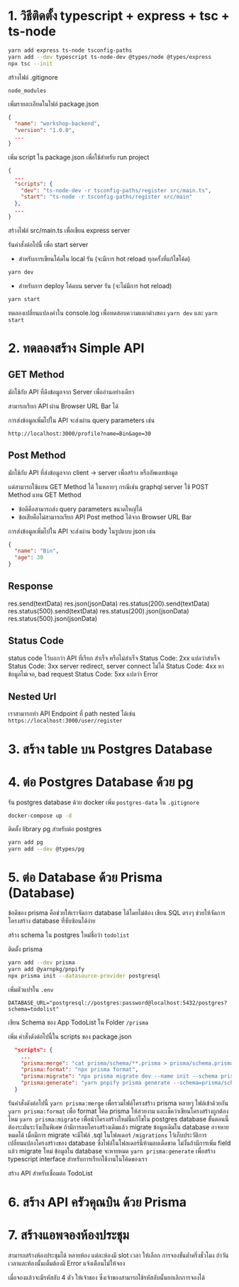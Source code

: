 # 1. วิธีติดตั้ง typescript + express + tsc + ts-node

```bash
yarn add express ts-node tsconfig-paths
yarn add --dev typescript ts-node-dev @types/node @types/express
npx tsc --init
```

สร้างไฟล์ .gitignore
```.gitignore
node_modules
```

เพิ่มรายละเอียดในไฟล์ package.json
```json
{
  "name": "workshop-backend",
  "version": "1.0.0",
  ...
}
```

เพิ่ม script ใน package.json เพื่อใช้สำหรับ run project
```json
{
  ...
  "scripts": {
    "dev": "ts-node-dev -r tsconfig-paths/register src/main.ts",
    "start": "ts-node -r tsconfig-paths/register src/main"
  },
  ...
}
```

สร้างไฟล์ src/main.ts เพื่อเขียน express server

รันคำสั่งต่อไปนี้ เพื่อ start server

- สำหรับการเขียนโค้ดใน local รัน (จะมีการ hot reload ทุกครั้งที่แก้ไขโค้ด)
```bash
yarn dev
```

- สำหรับการ deploy โค้ดบน server รัน (จะไม่มีการ hot reload)
```bash
yarn start
```

ทดลองเปลี่ยนแปลงค่าใน console.log เพื่อทดสอบความแตกต่างของ `yarn dev` และ `yarn start`

# 2. ทดลองสร้าง Simple API

## GET Method

มักใช้กับ API ที่ดึงข้อมูลจาก Server เพื่ออ่านอย่างเดียว

สามารถเรียก API ผ่าน Browser URL Bar ได้

การส่งข้อมูลเพิ่มไปใน API จะส่งผ่าน query parameters เช่น

`http://localhost:3000/profile?name=Bin&age=30`

## Post Method

มักใช้กับ API ที่ส่งข้อมูลจาก client -> server เพื่อสร้าง หรืออัพเดทข้อมูล

แต่สามารถใช้แทน GET Method ได้ ในหลายๆ กรณีเช่น graphql server ใช้ POST Method แทน GET Method  
  - ข้อดีคือสามารถส่ง query parameters ขนาดใหญ่ได้
  - ข้อเสียคือไม่สามารถเรียก API Post method ได้จาก Browser URL Bar

การส่งข้อมูลเพิ่มไปใน API จะส่งผ่าน body ในรูปแบบ json เช่น
```json
{
  "name": "Bin",
  "age": 30
}
```

## Response
res.send(textData)
res.json(jsonData)
res.status(200).send(textData)
res.status(500).send(textData)
res.status(200).json(jsonData)
res.status(500).json(jsonData)


## Status Code

status code ไว้บอกว่า API ที่เรียก สำเร็จ หรือไม่สำเร็จ
Status Code: 2xx แปลว่าสำเร็จ
Status Code: 3xx server redirect, server connect ไม่ได้
Status Code: 4xx หาข้อมูลไม่เจอ, bad request
Status Code: 5xx แปลว่า Error

## Nested Url
เราสามารถทำ API Endpoint ที่ path nested ได้เช่น
`https://localhost:3000/user/register`

# 3. สร้าง table บน Postgres Database

# 4. ต่อ Postgres Database ด้วย pg

รัน postgres database ด้วย docker
เพิ่ม `postgres-data` ใน `.gitignore`

```bash
docker-compose up -d
```

ติดตั้ง library pg สำหรับต่อ postgres
```bash
yarn add pg
yarn add --dev @types/pg
```

# 5. ต่อ Database ด้วย Prisma (Database)

ข้อดีของ prisma คือช่วยให้เราจัดการ database ได้โดยไม่ต้อง เขียน SQL ตรงๆ ช่วยให้จัดการโครงสร้าง database ที่ซับซ้อนได้ง่าย

สร้าง schema ใน postgres ใหม่ชื่อว่า `todolist`

ติดตั้ง prisma
```bash
yarn add --dev prisma
yarn add @yarnpkg/pnpify
npx prisma init --datasource-provider postgresql
```

เพิ่มตัวแปรใน `.env`
```.env
DATABASE_URL="postgresql://postgres:password@localhost:5432/postgres?schema=todolist"
```

เขียน Schema ของ App TodoList ใน Folder `/prisma`

เพิ่ม คำสั่งดังต่อไปนี้ใน scripts ของ package.json
```json
  "scripts": {
    ...
    "prisma:merge": "cat prisma/schema/**.prisma > prisma/schema.prisma",
    "prisma:format": "npx prisma format",
    "prisma:migrate": "npx prisma migrate dev --name init --schema prisma/schema.prisma",
    "prisma:generate": "yarn pnpify prisma generate --schema=prisma/schema.prisma"
  }
```

รันคำสั่งดังต่อไปนี้
`yarn prisma:merge` เพื่อรวมไฟล์โครงสร้าง prisma หลายๆ ไฟล์เข้าด้วยกัน
`yarn prisma:format` เพื่อ format โค้ด prisma ให้สวยงาม และเช็คว่าเขียนโครงสร้างถูกต้องไหม
`yarn prisma:migrate` เพื่อนำโครงสร้างใหม่นี้แก้ไขใน postgres database ขั้นตอนนี้ต้องระมันระวังเป็นพิเศษ ถ้ามีการลบโครงสร้างเดิมแล้ว migrate ข้อมูลเดิมใน database อาจหายหมดได้
เมื่อมีการ migrate จะมีไฟล์ .sql ในโฟลเดอร์ `/migrations` ไว้เก็บประวัติการเปลี่ยนแปลงโครงสร้างของ database ซึ่งไฟล์ในโฟลเดอร์นี้ห้ามลบเด็ดขาด ไม่งั้นถ้ามีการเพิ่ม field แล้ว migrate ใหม่ ข้อมูลใน database จะหายหมด
`yarn prisma:generate` เพื่อสร้าง typescript interface สำหรับการเรียกใช้งานในโค้ดของเรา

สร้าง API สำหรับเชื่อมต่อ TodoList

# 6. สร้าง API ครัวคุณบิน ด้วย Prisma

# 7. สร้างแอพจองห้องประชุม
สามารถสร้างห้องประชุมได้ หลายห้อง แต่ละห้องมี slot เวลา ให้เลือก การจองขั้นต่ำครึ่งชั่วโมง ถ้าวันเวลาและห้องนั้นเต็มต้องมี Error แจ้งเตือนไม่ให้จอง

เมื่อจองแล้วจะมีรหัสลับ 4 ตัว ให้เจ้าของ ซึ่งเจ้าของสามารถใช้รหัสลับนั้นยกเลิกการจองได้
